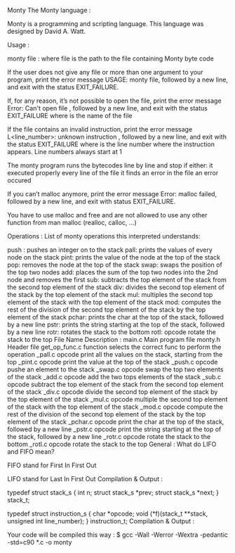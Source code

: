 Monty
The Monty language :

Monty is a programming and scripting language.
This language was designed by David A. Watt.

Usage :

monty file : where file is the path to the file containing Monty byte code

If the user does not give any file or more than one argument to your program, print the error message USAGE: monty file, followed by a new line, and exit with the status EXIT_FAILURE.

If, for any reason, it’s not possible to open the file, print the error message Error: Can't open file , followed by a new line, and exit with the status EXIT_FAILURE
where is the name of the file

If the file contains an invalid instruction, print the error message L<line_number>: unknown instruction , followed by a new line, and exit with the status EXIT_FAILURE
where is the line number where the instruction appears.
Line numbers always start at 1

The monty program runs the bytecodes line by line and stop if either:
it executed properly every line of the file
it finds an error in the file an error occured

If you can’t malloc anymore, print the error message Error: malloc failed, followed by a new line, and exit with status EXIT_FAILURE.

You have to use malloc and free and are not allowed to use any other function from man malloc (realloc, calloc, …)

Operations : List of monty operations this interpreted understands:

push <integer>: pushes an integer on to the stack
pall: prints the values of every node on the stack
pint: prints the value of the node at the top of the stack
pop: removes the node at the top of the stack
swap: swaps the position of the top two nodes
add: places the sum of the top two nodes into the 2nd node and removes the first
sub: subtracts the top element of the stack from the second top element of the stack
div: divides the second top element of the stack by the top element of the stack
mul: multiples the second top element of the stack with the top element of the stack
mod: computes the rest of the division of the second top element of the stack by the top element of the stack
pchar: prints the char at the top of the stack, followed by a new line
pstr: prints the string starting at the top of the stack, followed by a new line
rotr: rotates the stack to the bottom
rotl: opcode rotate the stack to the top
File Name	Description :
main.c	Main program file
monty.h	Header file
get_op_func.c	function selects the correct func to perform the operation
_pall.c	opcode print all the values on the stack, starting from the top
_pint.c	opcode print the value at the top of the stack
_push.c	opcode pushe an element to the stack
_swap.c	opcode swap the top two elements of the stack
_add.c	opcode add the two tops elements of the stack
_sub.c	opcode subtract the top element of the stack from the second top element of the stack
_div.c	opcode divide the second top element of the stack by the top element of the stack
_mul.c	opcode multiple the second top element of the stack with the top element of the stack
_mod.c	opcode compute the rest of the division of the second top element of the stack by the top element of the stack
_pchar.c	opcode print the char at the top of the stack, followed by a new line
_pstr.c	opcode print the string starting at the top of the stack, followed by a new line
_rotr.c	opcode rotate the stack to the bottom
_rotl.c	opcode rotate the stack to the top
General :
What do LIFO and FIFO mean?

FIFO stand for First In First Out

LIFO stand for Last In First Out
Compilation & Output :

typedef struct stack_s
    {
    int n;
    struct stack_s *prev;
    struct stack_s *next;
    } stack_t;


typedef struct instruction_s
    {
    char *opcode;
    void (*f)(stack_t **stack, unsigned int line_number);
    } instruction_t;
Compilation & Output :

Your code will be compiled this way :
    $ gcc -Wall -Werror -Wextra -pedantic -std=c90 *.c -o monty

